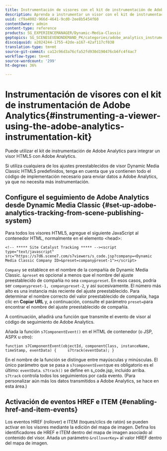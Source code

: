 ```yaml
---
title: Instrumentación de visores con el kit de instrumentación de Adobe Analytics
description: Aprenda a instrumentar un visor con el kit de instrumentación de Adobe Analytics.
uuid: cf9a4002-966d-4641-9cd0-2ee8b5454f60
contentOwner: admin
content-type: reference
products: SG_EXPERIENCEMANAGER/Dynamic-Media-Classic
geptopics: SG_SCENESEVENONDEMAND_PK/categories/adobe_analytics_instrumentation_kit
discoiquuid: a2824244-1755-42de-a167-42af117cf038
translation-type: tm+mt
source-git-commit: ca12c96d3a76cfa52fd930d190476cb6fc4f4ac7
workflow-type: tm+mt
source-wordcount: '299'
ht-degree: 36%

---
```



# Instrumentación de visores con el kit de instrumentación de Adobe Analytics{#instrumenting-a-viewer-using-the-adobe-analytics-instrumentation-kit}

Puede utilizar el kit de instrumentación de Adobe Analytics para integrar un visor HTML5 con Adobe Analytics.

Si utiliza cualquiera de los ajustes preestablecidos de visor Dynamic Media Classic HTML5 predefinidos, tenga en cuenta que ya contienen todo el código de implementación necesario para enviar datos a Adobe Analytics, ya que no necesita más instrumentación.

## Configure el seguimiento de Adobe Analytics desde Dynamic Media Classic {#set-up-adobe-analytics-tracking-from-scene-publishing-system}

Para todos los visores HTML5, agregue el siguiente JavaScript al contenedor HTML, normalmente en el elemento &lt;head>:

```as3
<!-- ***** Site Catalyst Tracking ***** --><script type="text/javascript" src="https://s7d6.scene7.com/s7viewers/s_code.jsp?company=<Dynamic Media Classic Company ID>&preset=companypreset-1"></script>
```

`Company` se establece en el nombre de la compañía de Dynamic Media Classic. `&preset` es opcional a menos que el nombre del ajuste preestablecido de compañía no sea  `companypreset`. En esos casos, podría ser `companypreset-1, companypreset-2`, y así sucesivamente. El número más alto es una instancia más reciente del ajuste preestablecido. Para determinar el nombre correcto del valor preestablecido de compañía, haga clic en **Copiar URL** y, a continuación, consulte el parámetro `preset=`para encontrar el nombre del ajuste preestablecido de compañía.

A continuación, añadirá una función que transmite el evento de visor al código de seguimiento de Adobe Analytics.

Añada la función `s7ComponentEvent()` en el HTML de contenedor (o JSP, ASPX u otro):

```as3
function s7ComponentEvent(objectId, componentClass, instanceName, timeStamp, eventData) {     s7track(eventData); }
```

En el nombre de la función se distingue entre mayúsculas y minúsculas. El único parámetro que se pasa a `s7componentEvent`que es obligatorio es el último: `eventData`. `s7track()` se define en s_code.jsp, incluido arriba. `s7track` controla todos los seguimientos por cada evento. (Para personalizar aún más los datos transmitidos a Adobe Analytics, se hace en esta área.)

## Activación de eventos HREF e ITEM  {#enabling-href-and-item-events}

Los eventos HREF (rollover) e ITEM (toques/clics de ratón) se pueden activar en los visores mediante la edición del mapa de imagen. Defina los identificadores de HREF e ITEM dentro del mapa de imagen asociado al contenido del visor. Añada un parámetro `&rolloverKey=` al valor HREF dentro del mapa de imagen.
